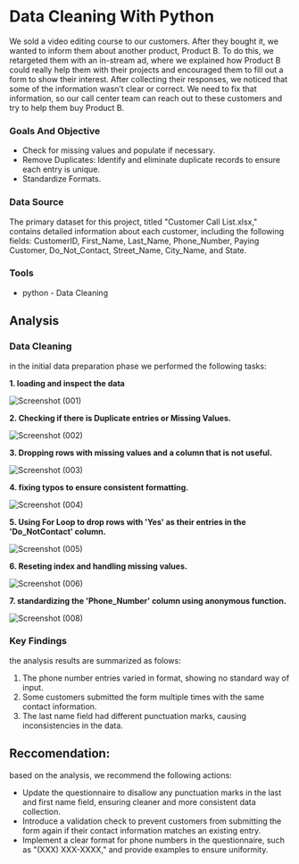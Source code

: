 # Data Cleaning With Python

We sold a video editing course to our customers. After they bought it, we wanted to inform them about another product, Product B. To do this, we retargeted them with an in-stream ad, where we explained how Product B could really help them with their projects and encouraged them to fill out a form to show their interest. After collecting their responses, we noticed that some of the information wasn’t clear or correct. We need to fix that information, so our call center team can reach out to these customers and try to help them buy Product B.

### Goals And Objective
- Check for missing values and populate if necessary.
- Remove Duplicates: Identify and eliminate duplicate records to ensure each entry is unique.
- Standardize Formats.

### Data Source

The primary dataset for this project, titled "Customer Call List.xlsx," contains detailed information about each customer, including the following fields: CustomerID, First_Name, Last_Name, Phone_Number, Paying Customer, Do_Not_Contact, Street_Name, City_Name, and State.


### Tools

- python - Data Cleaning

## Analysis

### Data Cleaning
in the initial data preparation phase we performed the following tasks:

**1. loading and inspect the data**

![Screenshot (001)](https://github.com/user-attachments/assets/da0cefcc-59b2-4a5c-a8ae-4e360f746bca)

**2. Checking if there is Duplicate entries or Missing Values.**
   
![Screenshot (002)](https://github.com/user-attachments/assets/61dee2ec-d003-4d52-affb-02f334624c12)

**3. Dropping rows with missing values and a column that is not useful.**
   
![Screenshot (003)](https://github.com/user-attachments/assets/32b26f44-cbf1-4cac-ae40-e880760a61db)

**4. fixing typos to ensure consistent formatting.**
   
![Screenshot (004)](https://github.com/user-attachments/assets/3c75c4dc-13ba-4a2d-8148-0a06af3833c2)
  
**5. Using For Loop to drop rows with 'Yes' as their entries in the 'Do_NotContact' column.**
   
![Screenshot (005)](https://github.com/user-attachments/assets/8e510ae7-bbf3-4fd4-b8af-677aa74978f4)

**6. Reseting index and handling missing values.**
   
![Screenshot (006)](https://github.com/user-attachments/assets/a2b978e9-f831-4ce0-ba95-c6034a011ab2)

**7. standardizing the 'Phone_Number' column using anonymous function.**
   
![Screenshot (008)](https://github.com/user-attachments/assets/4ec5e59d-3e65-4380-8fa0-0862d4edb02a)
    

### Key Findings
the analysis results are summarized as folows:
1. The phone number entries varied in format, showing no standard way of input.
2. Some customers submitted the form multiple times with the same contact information.
3. The last name field had different punctuation marks, causing inconsistencies in the data.

## Reccomendation:
based on the analysis, we recommend the following actions:
- Update the questionnaire to disallow any punctuation marks in the last and first name field, ensuring cleaner and more consistent data collection.
- Introduce a validation check to prevent customers from submitting the form again if their contact information matches an existing entry.
- Implement a clear format for phone numbers in the questionnaire, such as "(XXX) XXX-XXXX," and provide examples to ensure uniformity.
